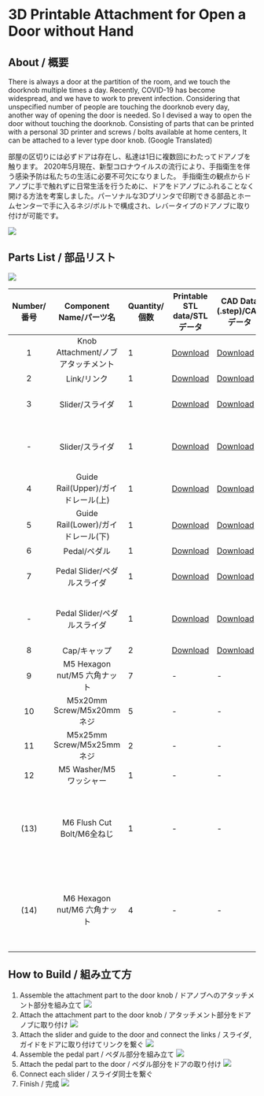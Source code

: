 # 3D Printable Attachment for Open a Door without Hand

## About / 概要

There is always a door at the partition of the room, and we touch the doorknob multiple times a day.
Recently, COVID-19 has become widespread, and we have to work to prevent infection.
Considering that unspecified number of people are touching the doorknob every day, another way of opening the door is needed.
So I devised a way to open the door without touching the doorknob.
Consisting of parts that can be printed with a personal 3D printer and screws / bolts available at home centers,
It can be attached to a lever type door knob. (Google Translated)

部屋の区切りには必ずドアは存在し、私達は1日に複数回にわたってドアノブを触ります。
2020年5月現在、新型コロナウイルスの流行により、手指衛生を伴う感染予防は私たちの生活に必要不可欠になりました。
手指衛生の観点からドアノブに手で触れずに日常生活を行うために、ドアをドアノブにふれることなく開ける方法を考案しました。パーソナルな3Dプリンタで印刷できる部品とホームセンターで手に入るネジ/ボルトで構成され、レバータイプのドアノブに取り付けが可能です。

![](./img/head.gif)

## Parts List / 部品リスト

![](./img/list.jpg)

|Number/番号|Component Name/パーツ名|Quantity/個数|Printable STL data/STLデータ| CAD Data (.step)/CADデータ|Other/備考|
|:-:|:-:|-|-|-|-|
|1|Knob Attachment/ノブアタッチメント| 1 | [Download](https://github.com/DigitalNatureGroup/FootKnob/raw/master/stl/attachment.stl) | [Download](https://github.com/DigitalNatureGroup/FootKnob/raw/master/step/attachment.step) | |
|2|Link/リンク| 1 | [Download](https://github.com/DigitalNatureGroup/FootKnob/raw/master/stl/link.stl) | [Download](https://github.com/DigitalNatureGroup/FootKnob/raw/master/step/link.step) | |
|3|Slider/スライダ| 1 | [Download](https://github.com/DigitalNatureGroup/FootKnob/raw/master/stl/slider_left.stl) | [Download](https://github.com/DigitalNatureGroup/FootKnob/raw/master/step/slider.step) |Knob on the left/ドアノブが左の場合|
|-|Slider/スライダ| 1 | [Download](https://github.com/DigitalNatureGroup/FootKnob/raw/master/stl/slider_right.stl) | [Download](https://github.com/DigitalNatureGroup/FootKnob/raw/master/step/slider.step) |Knob on the right/ドアノブが右の場合|
|4|Guide Rail(Upper)/ガイドレール(上)| 1 | [Download](https://github.com/DigitalNatureGroup/FootKnob/raw/master/stl/guiderail_upper.stl) | [Download](https://github.com/DigitalNatureGroup/FootKnob/raw/master/step/guiderail_upper.step) | |
|5|Guide Rail(Lower)/ガイドレール(下)| 1 | [Download](https://github.com/DigitalNatureGroup/FootKnob/raw/master/stl/guiderail_lower.stl) | [Download](https://github.com/DigitalNatureGroup/FootKnob/raw/master/step/guiderail_lower.step) | |
|6|Pedal/ペダル| 1 | [Download](https://github.com/DigitalNatureGroup/FootKnob/raw/master/stl/pedal.stl) | [Download](https://github.com/DigitalNatureGroup/FootKnob/raw/master/step/pedal.step) | |
|7|Pedal Slider/ペダルスライダ| 1 | [Download](https://github.com/DigitalNatureGroup/FootKnob/raw/master/stl/pedalslider_left.stl) | [Download](https://github.com/DigitalNatureGroup/FootKnob/raw/master/step/pedalslider.step) |Knob on the left/ドアノブが左の場合|
|-|Pedal Slider/ペダルスライダ| 1 | [Download](https://github.com/DigitalNatureGroup/FootKnob/raw/master/stl/pedalslider_right.stl) | [Download](https://github.com/DigitalNatureGroup/FootKnob/raw/master/step/pedalslider.step) |Knob on the right/ドアノブが右の場合|
|8|Cap/キャップ| 2 | [Download](https://github.com/DigitalNatureGroup/FootKnob/raw/master/stl/cap.stl) | [Download](https://github.com/DigitalNatureGroup/FootKnob/raw/master/step/cap.step) | |
|9|M5 Hexagon nut/M5 六角ナット| 7 | - | - | |
|10|M5x20mm Screw/M5x20mm ネジ| 5 | - | - | |
|11|M5x25mm Screw/M5x25mm ネジ| 2 | - | - | |
|12|M5 Washer/M5 ワッシャー| 1 | - | - | |
|(13)|M6 Flush Cut Bolt/M6全ねじ| 1 | - | - |【Optional】Linker of Each Slider/【オプション】スライダ同士を繋ぐ用|
|(14)|M6 Hexagon nut/M6 六角ナット| 4 | - | - |【Optional】Linker of Each Slider/【オプション】スライダ同士を繋ぐ用|

## How to Build / 組み立て方

1. Assemble the attachment part to the door knob / ドアノブへのアタッチメント部分を組み立て
![](./img/build_step_01.gif)
1. Attach the attachment part to the door knob / アタッチメント部分をドアノブに取り付け
![](./img/build_step_02.jpg)
1. Attach the slider and guide to the door and connect the links / スライダ,ガイドをドアに取り付けてリンクを繋ぐ
![](./img/build_step_03.jpg)
1. Assemble the pedal part / ペダル部分を組み立て
![](./img/build_step_04.gif)
1. Attach the pedal part to the door / ペダル部分をドアの取り付け
![](./img/build_step_05.jpg)
1. Connect each slider / スライダ同士を繋ぐ
1. Finish / 完成
![](./img/build_step_06.jpg)

